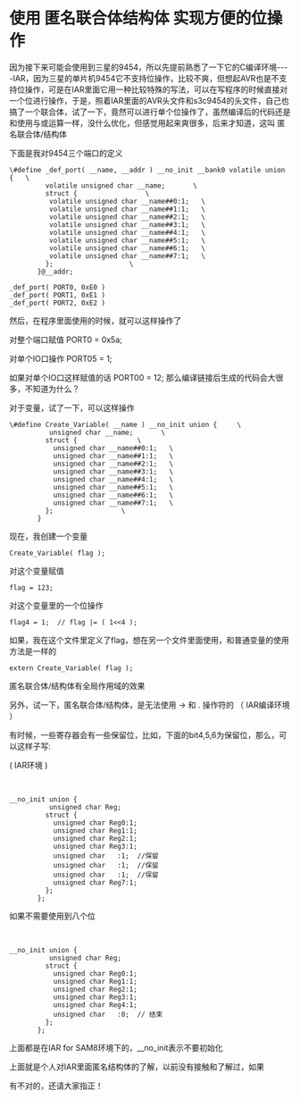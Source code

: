 # 使用 匿名联合体结构体 实现方便的位操作

因为接下来可能会使用到三星的9454，所以先提前熟悉了一下它的C编译环境----IAR，因为三星的单片机9454它不支持位操作，比较不爽，但想起AVR也是不支持位操作，可是在IAR里面它用一种比较特殊的写法，可以在写程序的时候直接对一个位进行操作，于是，照着IAR里面的AVR头文件和s3c9454的头文件，自己也搞了一个联合体，试了一下，竟然可以进行单个位操作了，虽然编译后的代码还是和使用与或运算一样，没什么优化，但感觉用起来爽很多，后来才知道，这叫  匿名联合体/结构体

下面是我对9454三个端口的定义

```
\#define _def_port( __name, __addr ) __no_init __bank0 volatile union {   \
         volatile unsigned char __name;       \
         struct {                 \
          volatile unsigned char __name##0:1;   \
          volatile unsigned char __name##1:1;   \
          volatile unsigned char __name##2:1;   \
          volatile unsigned char __name##3:1;   \
          volatile unsigned char __name##4:1;   \
          volatile unsigned char __name##5:1;   \
          volatile unsigned char __name##6:1;   \
          volatile unsigned char __name##7:1;   \
         };                   \
       }@__addr;

_def_port( PORT0, 0xE0 )
_def_port( PORT1, 0xE1 )
_def_port( PORT2, 0xE2 )
```

然后，在程序里面使用的时候，就可以这样操作了

对整个端口赋值   PORT0  = 0x5a;

对单个IO口操作   PORT05 = 1;

如果对单个IO口这样赋值的话  PORT00 = 12; 那么编译链接后生成的代码会大很多，不知道为什么？

对于变量，试了一下，可以这样操作

```
\#define Create_Variable( __name ) __no_init union {     \
          unsigned char __name;       \
         struct {               \
           unsigned char __name##0:1;   \
           unsigned char __name##1:1;   \
           unsigned char __name##2:1;   \
           unsigned char __name##3:1;   \
           unsigned char __name##4:1;   \
           unsigned char __name##5:1;   \
           unsigned char __name##6:1;   \
           unsigned char __name##7:1;   \
         };                 \
       }
```

 

现在，我创建一个变量

```
Create_Variable( flag );
```

对这个变量赋值  

```
flag = 123;
```

对这个变量里的一个位操作  

```
flag4 = 1;  // flag |= ( 1<<4 );
```

如果，我在这个文件里定义了flag，想在另一个文件里面使用，和普通变量的使用方法是一样的

```
extern Create_Variable( flag );
```

匿名联合体/结构体有全局作用域的效果

另外，试一下，匿名联合体/结构体，是无法使用 -> 和 . 操作符的 （ IAR编译环境 ）

 

有时候，一些寄存器会有一些保留位，比如，下面的bit4,5,6为保留位，那么，可以这样子写:

( IAR环境 )

​      

```
__no_init union {     
          unsigned char Reg;       
         struct {               
           unsigned char Reg0:1;   
           unsigned char Reg1:1;   
           unsigned char Reg2:1;   
           unsigned char Reg3:1;   
           unsigned char   :1;  //保留  
           unsigned char   :1;  //保留   
           unsigned char   :1;  //保留  
           unsigned char Reg7:1;   
         };                 
       };
```

如果不需要使用到八个位

​      

```
__no_init union {     
          unsigned char Reg;       
         struct {               
           unsigned char Reg0:1;   
           unsigned char Reg1:1;   
           unsigned char Reg2:1;   
           unsigned char Reg3:1;   
           unsigned char Reg4:1;  
           unsigned char   :0;  // 结束     
         };                 
       };
```

上面都是在IAR for SAM8环境下的，__no_init表示不要初始化

上面就是个人对IAR里面匿名结构体的了解，以前没有接触和了解过，如果

有不对的，还请大家指正！